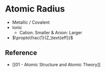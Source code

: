 # Atomic Radius

- Metallic / Covalent
- Ionic
  - Cation: Smaller & Anion: Larger
- $\propto\frac{1}{Z_\text{eff}}$

## Reference

- [[01 - Atomic Structure and Atomic Theory]]
